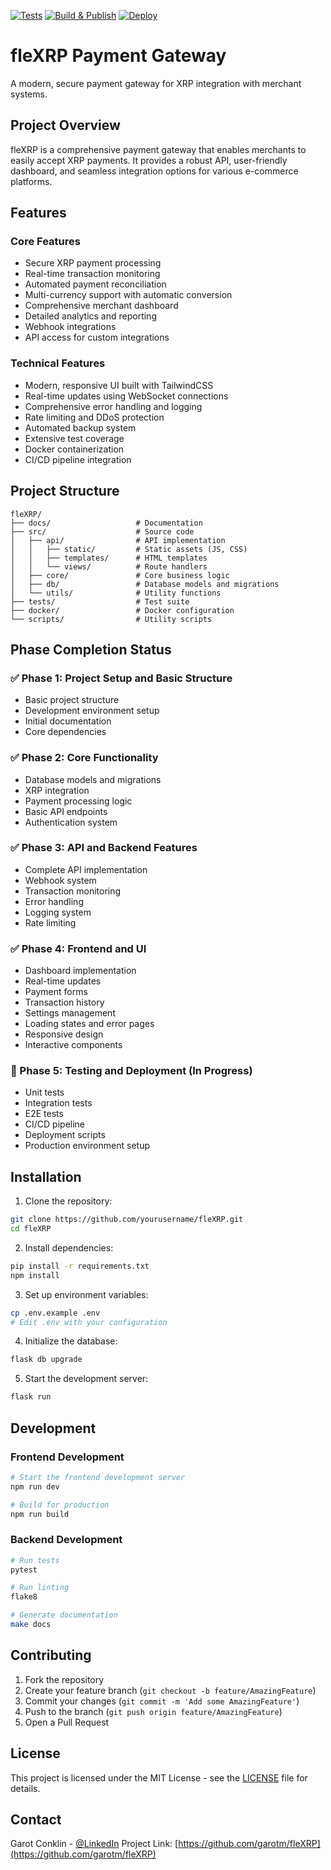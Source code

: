 [![Tests](https://github.com/fleXRPL/fleXRP/actions/workflows/test.yml/badge.svg)](https://github.com/fleXRPL/fleXRP/actions/workflows/test.yml)
[![Build & Publish](https://github.com/fleXRPL/fleXRP/actions/workflows/build-and-publish.yml/badge.svg)](https://github.com/fleXRPL/fleXRP/actions/workflows/build-and-publish.yml)
[![Deploy](https://github.com/fleXRPL/fleXRP/actions/workflows/deploy.yml/badge.svg)](https://github.com/fleXRPL/fleXRP/actions/workflows/deploy.yml)

# fleXRP Payment Gateway

A modern, secure payment gateway for XRP integration with merchant systems.

## Project Overview

fleXRP is a comprehensive payment gateway that enables merchants to easily accept XRP payments. It provides a robust API, user-friendly dashboard, and seamless integration options for various e-commerce platforms.

## Features

### Core Features
- Secure XRP payment processing
- Real-time transaction monitoring
- Automated payment reconciliation
- Multi-currency support with automatic conversion
- Comprehensive merchant dashboard
- Detailed analytics and reporting
- Webhook integrations
- API access for custom integrations

### Technical Features
- Modern, responsive UI built with TailwindCSS
- Real-time updates using WebSocket connections
- Comprehensive error handling and logging
- Rate limiting and DDoS protection
- Automated backup system
- Extensive test coverage
- Docker containerization
- CI/CD pipeline integration

## Project Structure

```
fleXRP/
├── docs/                   # Documentation
├── src/                    # Source code
│   ├── api/                # API implementation
│   │   ├── static/         # Static assets (JS, CSS)
│   │   ├── templates/      # HTML templates
│   │   └── views/          # Route handlers
│   ├── core/               # Core business logic
│   ├── db/                 # Database models and migrations
│   └── utils/              # Utility functions
├── tests/                  # Test suite
├── docker/                 # Docker configuration
└── scripts/                # Utility scripts
```

## Phase Completion Status

### ✅ Phase 1: Project Setup and Basic Structure
- Basic project structure
- Development environment setup
- Initial documentation
- Core dependencies

### ✅ Phase 2: Core Functionality
- Database models and migrations
- XRP integration
- Payment processing logic
- Basic API endpoints
- Authentication system

### ✅ Phase 3: API and Backend Features
- Complete API implementation
- Webhook system
- Transaction monitoring
- Error handling
- Logging system
- Rate limiting

### ✅ Phase 4: Frontend and UI
- Dashboard implementation
- Real-time updates
- Payment forms
- Transaction history
- Settings management
- Loading states and error pages
- Responsive design
- Interactive components

### 🔄 Phase 5: Testing and Deployment (In Progress)
- Unit tests
- Integration tests
- E2E tests
- CI/CD pipeline
- Deployment scripts
- Production environment setup

## Installation

1. Clone the repository:
```bash
git clone https://github.com/yourusername/fleXRP.git
cd fleXRP
```

2. Install dependencies:
```bash
pip install -r requirements.txt
npm install
```

3. Set up environment variables:
```bash
cp .env.example .env
# Edit .env with your configuration
```

4. Initialize the database:
```bash
flask db upgrade
```

5. Start the development server:
```bash
flask run
```

## Development

### Frontend Development
```bash
# Start the frontend development server
npm run dev

# Build for production
npm run build
```

### Backend Development
```bash
# Run tests
pytest

# Run linting
flake8

# Generate documentation
make docs
```

## Contributing

1. Fork the repository
2. Create your feature branch (`git checkout -b feature/AmazingFeature`)
3. Commit your changes (`git commit -m 'Add some AmazingFeature'`)
4. Push to the branch (`git push origin feature/AmazingFeature`)
5. Open a Pull Request

## License

This project is licensed under the MIT License - see the [LICENSE](LICENSE) file for details.

## Contact

Garot Conklin - [@LinkedIn](https://www.linkedin.com/in/garot-conklin)
Project Link: [https://github.com/garotm/fleXRP](https://github.com/garotm/fleXRP)
